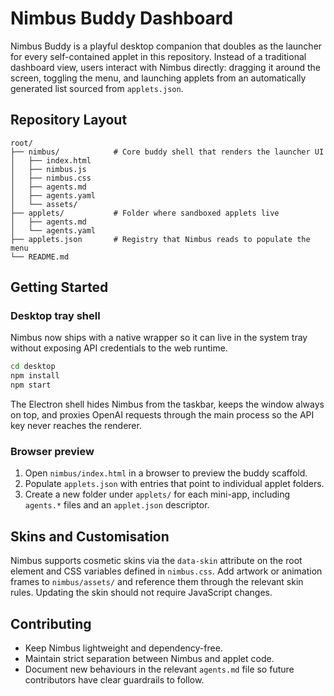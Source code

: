 # Nimbus Buddy Dashboard

Nimbus Buddy is a playful desktop companion that doubles as the launcher for every
self-contained applet in this repository. Instead of a traditional dashboard view,
users interact with Nimbus directly: dragging it around the screen, toggling the menu,
and launching applets from an automatically generated list sourced from `applets.json`.

## Repository Layout

```
root/
├── nimbus/            # Core buddy shell that renders the launcher UI
│   ├── index.html
│   ├── nimbus.js
│   ├── nimbus.css
│   ├── agents.md
│   ├── agents.yaml
│   └── assets/
├── applets/           # Folder where sandboxed applets live
│   ├── agents.md
│   └── agents.yaml
├── applets.json       # Registry that Nimbus reads to populate the menu
└── README.md
```

## Getting Started

### Desktop tray shell

Nimbus now ships with a native wrapper so it can live in the system tray without
exposing API credentials to the web runtime.

```bash
cd desktop
npm install
npm start
```

The Electron shell hides Nimbus from the taskbar, keeps the window always on top,
and proxies OpenAI requests through the main process so the API key never reaches
the renderer.

### Browser preview

1. Open `nimbus/index.html` in a browser to preview the buddy scaffold.
2. Populate `applets.json` with entries that point to individual applet folders.
3. Create a new folder under `applets/` for each mini-app, including `agents.*` files and
   an `applet.json` descriptor.

## Skins and Customisation

Nimbus supports cosmetic skins via the `data-skin` attribute on the root element and
CSS variables defined in `nimbus.css`. Add artwork or animation frames to
`nimbus/assets/` and reference them through the relevant skin rules. Updating the skin
should not require JavaScript changes.

## Contributing

- Keep Nimbus lightweight and dependency-free.
- Maintain strict separation between Nimbus and applet code.
- Document new behaviours in the relevant `agents.md` file so future contributors have
  clear guardrails to follow.

